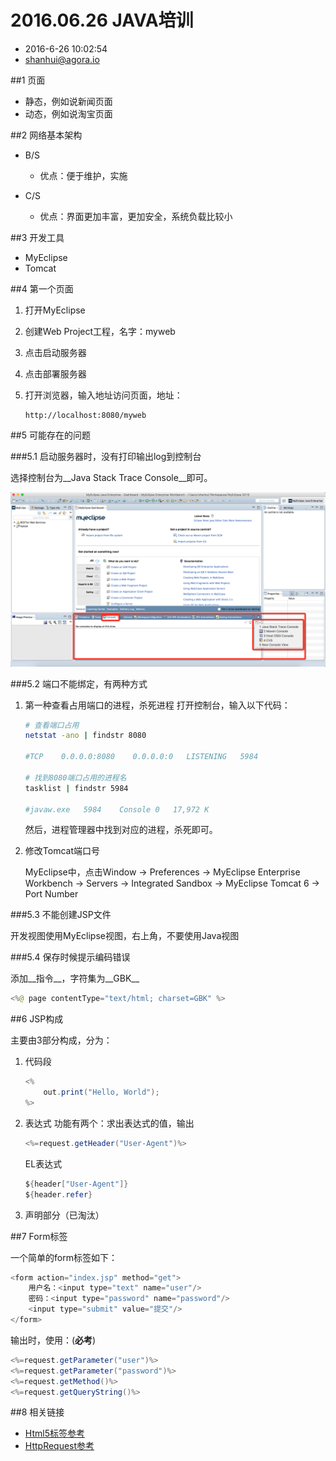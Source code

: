 # 2016.06.26 JAVA培训

* 2016-6-26 10:02:54
* <shanhui@agora.io>

##1 页面

* 静态，例如说新闻页面
* 动态，例如说淘宝页面

##2 网络基本架构

* B/S

    * 优点：便于维护，实施

* C/S

    * 优点：界面更加丰富，更加安全，系统负载比较小

##3 开发工具

* MyEclipse
* Tomcat

##4 第一个页面

1. 打开MyEclipse
2. 创建Web Project工程，名字：myweb
3. 点击启动服务器
4. 点击部署服务器
5. 打开浏览器，输入地址访问页面，地址：

    ```
    http://localhost:8080/myweb
    ```

##5 可能存在的问题

###5.1 启动服务器时，没有打印输出log到控制台

选择控制台为__Java Stack Trace Console__即可。

![](ConsoleConfig.png)

###5.2 端口不能绑定，有两种方式

1. 第一种查看占用端口的进程，杀死进程
    打开控制台，输入以下代码：

    ``` sh
    # 查看端口占用
    netstat -ano | findstr 8080
    
    #TCP    0.0.0.0:8080    0.0.0.0:0   LISTENING   5984
    
    # 找到8080端口占用的进程名
    tasklist | findstr 5984
    
    #javaw.exe   5984    Console 0   17,972 K
    ```
    
    然后，进程管理器中找到对应的进程，杀死即可。
    
2. 修改Tomcat端口号

    MyEclipse中，点击Window -> Preferences -> MyEclipse Enterprise Workbench -> Servers -> Integrated Sandbox -> MyEclipse Tomcat 6 -> Port Number
        
###5.3 不能创建JSP文件 

开发视图使用MyEclipse视图，右上角，不要使用Java视图

###5.4 保存时候提示编码错误

添加__指令__，字符集为__GBK__

``` java
<%@ page contentType="text/html; charset=GBK" %>
```
        
##6 JSP构成

主要由3部分构成，分为：

1. 代码段

    ``` java
    <%
        out.print("Hello, World");
    %>
    ```
    
2. 表达式
    功能有两个：求出表达式的值，输出
    
    ``` java
    <%=request.getHeader("User-Agent")%>
    ```
    
    EL表达式
    
    ``` java
    ${header["User-Agent"]}
    ${header.refer}
    ```
    
3. 声明部分（已淘汰）

##7 Form标签

一个简单的form标签如下：

``` java
<form action="index.jsp" method="get">
    用户名：<input type="text" name="user"/>
    密码：<input type="password" name="password"/>
    <input type="submit" value="提交"/>
</form>
```

输出时，使用：(__必考__)

``` java
<%=request.getParameter("user")%>
<%=request.getParameter("password")%>
<%=request.getMethod()%>
<%=request.getQueryString()%>
```


##8 相关链接

* [Html5标签参考](http://www.w3school.com.cn/tags/index.asp)
* [HttpRequest参考](https://www.w3.org/Protocols/rfc2616/rfc2616-sec5.html)
